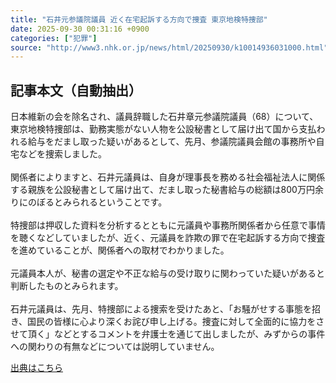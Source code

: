 ```yaml
---
title: "石井元参議院議員 近く在宅起訴する方向で捜査 東京地検特捜部"
date: 2025-09-30 00:31:16 +0900
categories: ["犯罪"]
source: "http://www3.nhk.or.jp/news/html/20250930/k10014936031000.html"
---
```


## 記事本文（自動抽出）
<div><div class="body-text">
										<p>日本維新の会を除名され、議員辞職した石井章元参議院議員（68）について、東京地検特捜部は、勤務実態がない人物を公設秘書として届け出て国から支払われる給与をだまし取った疑いがあるとして、先月、参議院議員会館の事務所や自宅などを捜索しました。<br><br>関係者によりますと、石井元議員は、自身が理事長を務める社会福祉法人に関係する親族を公設秘書として届け出て、だまし取った秘書給与の総額は800万円余りにのぼるとみられるということです。<br><br>特捜部は押収した資料を分析するとともに元議員や事務所関係者から任意で事情を聴くなどしていましたが、近く、元議員を詐欺の罪で在宅起訴する方向で捜査を進めていることが、関係者への取材でわかりました。<br><br>元議員本人が、秘書の選定や不正な給与の受け取りに関わっていた疑いがあると判断したものとみられます。<br><br>石井元議員は、先月、特捜部による捜索を受けたあと、「お騒がせする事態を招き、国民の皆様に心より深くお詫び申し上げる。捜査に対して全面的に協力をさせて頂く」などとするコメントを弁護士を通じて出しましたが、みずからの事件への関わりの有無などについては説明していません。</p>
								</div>
							</div>

[出典はこちら](http://www3.nhk.or.jp/news/html/20250930/k10014936031000.html)
